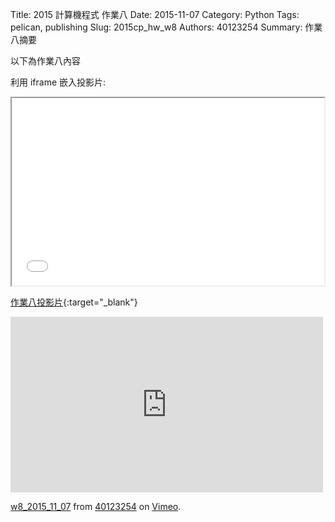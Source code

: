 Title: 2015 計算機程式 作業八
Date: 2015-11-07
Category: Python
Tags: pelican, publishing
Slug: 2015cp_hw_w8
Authors: 40123254
Summary: 作業八摘要

以下為作業八內容

利用 iframe 嵌入投影片:

<iframe src="40123254_cp_w8_p.html" width="500" height="300"></iframe>

[作業八投影片](40123254_cp_w8_p.html){:target="_blank"}


<iframe src="https://player.vimeo.com/video/144952509" width="500" height="281" frameborder="0" webkitallowfullscreen mozallowfullscreen allowfullscreen></iframe> <p><a href="https://vimeo.com/144952509">w8_2015_11_07</a> from <a href="https://vimeo.com/user40881402">40123254</a> on <a href="https://vimeo.com">Vimeo</a>.</p>
